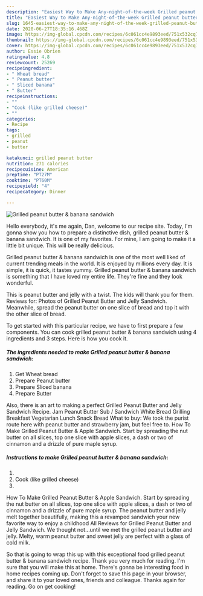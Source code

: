 ```yaml
---
description: "Easiest Way to Make Any-night-of-the-week Grilled peanut butter &amp;amp; banana sandwich"
title: "Easiest Way to Make Any-night-of-the-week Grilled peanut butter &amp;amp; banana sandwich"
slug: 1645-easiest-way-to-make-any-night-of-the-week-grilled-peanut-butter-and-amp-banana-sandwich
date: 2020-06-27T18:35:16.468Z
image: https://img-global.cpcdn.com/recipes/6c061cc4e9893eed/751x532cq70/grilled-peanut-butter-banana-sandwich-recipe-main-photo.jpg
thumbnail: https://img-global.cpcdn.com/recipes/6c061cc4e9893eed/751x532cq70/grilled-peanut-butter-banana-sandwich-recipe-main-photo.jpg
cover: https://img-global.cpcdn.com/recipes/6c061cc4e9893eed/751x532cq70/grilled-peanut-butter-banana-sandwich-recipe-main-photo.jpg
author: Essie Obrien
ratingvalue: 4.8
reviewcount: 25269
recipeingredient:
- " Wheat bread"
- " Peanut butter"
- " Sliced banana"
- " Butter"
recipeinstructions:
- ""
- "Cook (like grilled cheese)"
- ""
categories:
- Recipe
tags:
- grilled
- peanut
- butter

katakunci: grilled peanut butter 
nutrition: 271 calories
recipecuisine: American
preptime: "PT27M"
cooktime: "PT60M"
recipeyield: "4"
recipecategory: Dinner

---
```



![Grilled peanut butter &amp; banana sandwich](https://img-global.cpcdn.com/recipes/6c061cc4e9893eed/751x532cq70/grilled-peanut-butter-banana-sandwich-recipe-main-photo.jpg)

Hello everybody, it's me again, Dan, welcome to our recipe site. Today, I'm gonna show you how to prepare a distinctive dish, grilled peanut butter &amp; banana sandwich. It is one of my favorites. For mine, I am going to make it a little bit unique. This will be really delicious.

Grilled peanut butter &amp; banana sandwich is one of the most well liked of current trending meals in the world. It is enjoyed by millions every day. It is simple, it is quick, it tastes yummy. Grilled peanut butter &amp; banana sandwich is something that I have loved my entire life. They're fine and they look wonderful.

This is peanut butter and jelly with a twist. The kids will thank you for them. Reviews for: Photos of Grilled Peanut Butter and Jelly Sandwich. Meanwhile, spread the peanut butter on one slice of bread and top it with the other slice of bread.


To get started with this particular recipe, we have to first prepare a few components. You can cook grilled peanut butter &amp; banana sandwich using 4 ingredients and 3 steps. Here is how you cook it.

<!--inarticleads1-->

##### The ingredients needed to make Grilled peanut butter &amp; banana sandwich:

1. Get  Wheat bread
1. Prepare  Peanut butter
1. Prepare  Sliced banana
1. Prepare  Butter


Also, there is an art to making a perfect Grilled Peanut Butter and Jelly Sandwich Recipe. Jam Peanut Butter Sub / Sandwich White Bread Grilling Breakfast Vegetarian Lunch Snack Bread What to buy: We took the purist route here with peanut butter and strawberry jam, but feel free to. How To Make Grilled Peanut Butter &amp; Apple Sandwich. Start by spreading the nut butter on all slices, top one slice with apple slices, a dash or two of cinnamon and a drizzle of pure maple syrup. 

<!--inarticleads2-->

##### Instructions to make Grilled peanut butter &amp; banana sandwich:

1. 
1. Cook (like grilled cheese)
1. 


How To Make Grilled Peanut Butter &amp; Apple Sandwich. Start by spreading the nut butter on all slices, top one slice with apple slices, a dash or two of cinnamon and a drizzle of pure maple syrup. The peanut butter and jelly melt together beautifully, making this a revamped sandwich your new favorite way to enjoy a childhood All Reviews for Grilled Peanut Butter and Jelly Sandwich. We thought not…until we met the grilled peanut butter and jelly. Melty, warm peanut butter and sweet jelly are perfect with a glass of cold milk. 

So that is going to wrap this up with this exceptional food grilled peanut butter &amp; banana sandwich recipe. Thank you very much for reading. I'm sure that you will make this at home. There's gonna be interesting food in home recipes coming up. Don't forget to save this page in your browser, and share it to your loved ones, friends and colleague. Thanks again for reading. Go on get cooking!
